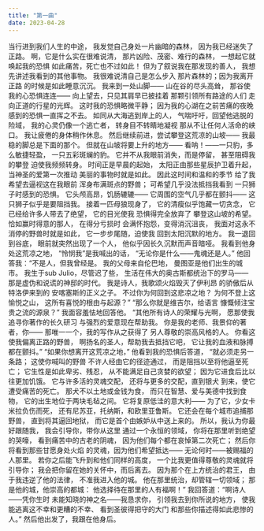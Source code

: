 ```yaml
---
title: "第一曲"
date: 2023-04-28
---
```

当行进到我们人生的中途，
我发觉自己身处一片幽暗的森林，
因为我已经迷失了正路。
啊，它是什么实在很难说清，
那片凶险、茂密、难行的森林，
一想起它就唤起我的恐惧
如此痛苦，死亡也不过如此！
但为了叙说我在那发现的善人，
我想先讲述我看到的其他事物。
我很难说清自己是怎么步入
那片森林的；因为我离开正路
的时候是如此睡意沉沉。
我来到一处山脚——
山在谷的尽头高耸，
那谷使我的心恐惧连连——
向上望去，只见其肩早已披挂着
那颗引领所有路途的人们
走向正道的行星的光辉。
这时我的恐惧略微平静；
因为我的心湖在之前苦痛的夜晚
感到的恐惧一直挥之不去。
如同从大海逃到岸上的人，
气喘吁吁，回望他逃脱的险域，
我的心灵仍像一个逃亡者，
转身目不转睛地凝视
那从不让任何人活命的峡口。
我让疲倦的身体稍作休息。
然后继续前进，尝试攀登这荒凉的山坡——
我最稳的脚总是下面的那个。
但就在山坡将要上升的地方——
看呐！——一只豹，多么敏捷轻盈，
一只五彩斑斓的豹。
它并不从我眼前消失，而是停留，
甚至阻碍我的攀登
迫使我频频转身。
时间正是早晨的起始，
太阳正由那些星辰护卫着升起，
当神圣的爱第一次推动
美丽的事物时就是如此。
因此这时间和温和的季节
给了我希望去逼视这在我眼前
浑身布满斑点的野兽；
可希望几乎没法抵挡我看到
一只狮子时感到的恐惧。
它头颅高昂，饥肠辘辘——
它周围的空气几乎都在颤抖——
这只狮子似乎是要阻挡我。
接着一匹母狼现身了，
它的清瘦似乎饱藏一切贪念，
它已经给许多人带去了绝望，
它的目光使我
恐惧得完全放弃了
攀登这山坡的希望。
恰如赢时得意的那人，
在得分亏损时
会满怀抱怨，变得消沉沮丧，
我面对这永不消停的野兽时就是如此，
它一步步尾随，迫使我
回到太阳沉默的地方。
我一退回到谷底，
眼前就突然出现了一个人，
他似乎因长久沉默而声音暗哑。
我看到他身处这荒凉之地，
“怜悯我”是我喊出的话，
“无论你是什么——鬼魂还是人。”
他回答我：“不是人，但我曾经是。
我的父母来自伦巴地，
曼图亚是他们出生的城市。
我生于sub Julio，尽管迟了些，
生活在伟大的奥古斯都统治下的罗马——
那是虚伪和说谎的神邸的时代。
我是诗人，我歌颂火焰毁灭了伊利昂
的骄傲后从特洛伊来到的
安喀塞斯的正义之子。
不过你为何回到这悲凉之地？
为何不登上这愉悦之山，
这所有喜悦的根由与起源？”
“那么你就是维吉尔，给语言
慷慨倾注宝贵之流的源泉？”
我面容羞怯地回答他。
“其他所有诗人的荣耀与光啊，
愿那使我追寻你著作的长久研习
与强烈的爱意现在帮助我。
你是我的老师、我景仰的著者，你——
那唯一一个，我的写作从之获得了
另人尊敬的崇高风格的人。
你看这使我偏离正路的野兽，
啊扬名的圣人，帮助我去抵挡它吧，
它让我的血液和脉搏都在颤抖。”
“如果你想离开这荒凉之地，”
他看到我的恐惧后答道，
“就必须走另一条路；
这使你喊叫的野兽
不许人经由它的径迹通过，
而是阻挡以至将他逼至死亡；
它生性是如此卑劣、残忍，
从不能满足自己贪婪的欲望；
因为它进食后比以往更加饥饿。
它与许多活的灵魂交配，
还将与更多的交配，直到银犬
到来，使它遭受痛苦的死亡。
那犬不以土地或金钱为食，
而只在智慧、爱与美德中找到食物，
它的出生地位于两块毛毡之间。
它将复原低洼的意大利——
为了它，少女卡米拉负伤而死，
还有尼苏亚，托纳斯，和欧里亚鲁斯。
它还会在每个城市追捕那野兽，
直到将其逼回地狱，
而它是首个由嫉妒从中送上来的。
所以，我认为你最好跟随我，
我会引导你，带你从这里
通过一个永恒的领域，
你将在那里听到绝望的哭嚎，
看到痛苦中的古老的阴魂，
因为他们每个都在哀悼第二次死亡；
然后你将看到那些甘愿身处火焰
的灵魂，因为他们希望抵达——
无论何时——被赐福的人那里。
若你之后能飞升到和他们同样的高度，
一个比我更值得尊敬的灵魂就将引导你；
我会把你留在她的关怀中，而后离去。
因为那个在上方统治的君王，
由于我违逆了他的法律，
不准我进入他的城。
他在那里统治，却管辖一切领域；
那是他的城，他崇高的都城：
他选择待在那里的人有福啊！”
我回答道：“啊诗人——凭你生时
未能知晓的神之名——我恳求你，
引领我去到你所说的地方，
使我能逃离这不幸和更糟的不幸、
看到圣彼得把守的大门
和那些你描述得如此悲惨的人。”
然后他出发了，我跟在他身后。